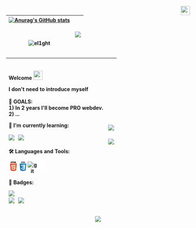 <img align="right" src="https://media0.giphy.com/media/Em64Jw9P39F2o/giphy.gif?cid=ecf05e47f1mmzgmtvklqcdq2ebevpaeybr6yt54ricmgqeif&rid=giphy.gif&ct=g" width="25px" height="25px">

| [![Anurag's GitHub stats](https://github-readme-stats.vercel.app/api?username=el1ght&show_icons=true&theme=maroongold&bg_color=15,000000,000000,000000,F0A500,000000&icon_color=F0A500&title_color=F9B208&hide_border=true&custom_title=I'm⠀SEO,⠀bitch)](https://github.com/anuraghazra/github-readme-stats) <p></p> <br> <p><img align="center" src="https://github-readme-streak-stats.herokuapp.com?user=el1ght&theme=neon-dark&background=000000&stroke=FFBE00&ring=FFCF00&fire=FFCF00&currStreakNum=FFAE02&sideNums=FFB600&currStreakLabel=FFB600&sideLabels=FFCF00&dates=9F5D03&border=000000" alt="el1ght" /></p> | <a href="https://media0.giphy.com/media/141aLGiPlL7A502ycJ/giphy.gif?cid=790b7611437b1ee945dec401a3d944072875448dfebbf648&rid=giphy.gif&ct=g"><img align="center" src="https://media0.giphy.com/media/141aLGiPlL7A502ycJ/giphy.gif?cid=790b7611437b1ee945dec401a3d944072875448dfebbf648&rid=giphy.gif&ct=g" /></a> | 
| ------------- | ------------- |


| <br><p align="left">Welcome <img src="https://qpluspicture.oss-cn-beijing.aliyuncs.com/6LjjQA/Hi.gif" width="25px" height="25px"></p><p align="left">I don't need to introduce myself <br><br>🎯 GOALS: <br> 1) In 2 years I'll become PRO webdev.<br>2) ... <br></p><p align="left">:page_with_curl: I'm currently learning: <br><br><a href="https://img.shields.io/badge/javascript-%23323330.svg?style=for-the-badge&logo=javascript"><img src="https://img.shields.io/badge/javascript-%23323330.svg?style=for-the-badge&logo=javascript"></a>⠀󠀠󠀠󠀠󠀠<a href="https://img.shields.io/badge/vuejs-%2335495e.svg?style=for-the-badge&logo=vuedotjs"><img src="https://img.shields.io/badge/vuejs-%2335495e.svg?style=for-the-badge&logo=vuedotjs"></a><br><br>🛠 Languages and Tools:</p><a href="https://www.w3.org/html/" target="_blank"><img align="left" alt="HTML5" width="26px" src="https://raw.githubusercontent.com/github/explore/80688e429a7d4ef2fca1e82350fe8e3517d3494d/topics/html/html.png" /></a><a href="https://www.w3schools.com/css/" target="_blank"><img align="left" alt="CSS3" width="26px" src="https://raw.githubusercontent.com/github/explore/80688e429a7d4ef2fca1e82350fe8e3517d3494d/topics/css/css.png" /></a><a href="https://git-scm.com/" target="_blank"><img align="left" alt="git" width="26px" src="https://www.vectorlogo.zone/logos/git-scm/git-scm-icon.svg"/></a><img align="left" alt="GitHub" width="26px" src="https://github.com/Aakarsh-B/trying-repos/blob/master/github.svg" /><br><br><p align="left"><p align="left">📛 Badges: </p><p align="left" width="600px"><a href="https://img.shields.io/github/stars/el1ght/el1ght?color=goldenrod&style=for-the-badge"><img src="https://img.shields.io/github/stars/el1ght/el1ght?color=goldenrod&style=for-the-badge"></a>⠀󠀠󠀠󠀠󠀠<br><a href="https://img.shields.io/github/last-commit/el1ght/el1ght?color=goldenrod&style=for-the-badge"><img src="https://img.shields.io/github/last-commit/el1ght/el1ght?color=goldenrod&style=for-the-badge"></a>⠀<a href="https://api.visitorbadge.io/api/VisitorHit?user=el1ght&repo=el1ght&countColor=goldenrod&style=for-the-badge"><img src="https://api.visitorbadge.io/api/VisitorHit?user=el1ghtf&repo=el1ght&countColor=goldenrod&style=for-the-badge"></a></p> | <a href="https://media4.giphy.com/media/8oPkn7Hl79J6g/giphy.gif?cid=ecf05e47mfp70mgprs2at9ifvrkn0fkln8ez52p07dcre0m8&rid=giphy.gif&ct=g"><img width="500px" src="https://media4.giphy.com/media/8oPkn7Hl79J6g/giphy.gif?cid=ecf05e47mfp70mgprs2at9ifvrkn0fkln8ez52p07dcre0m8&rid=giphy.gif&ct=g" /></a><br><br> <a href="https://www.codewars.com/users/el1ght/badges/large"></a><a href="https://www.codewars.com/users/el1ght/badges/large"><img align="center" src="https://www.codewars.com/users/el1ght/badges/large" /> </a> |
| ------------- | ------------- |



<p align="center"><a href="https://github.com/ryo-ma/github-profile-trophy"><img src="https://github-profile-trophy.vercel.app/?username=el1ght&theme=juicyfresh&no-bg=true&no-frame=true"></a></p>
